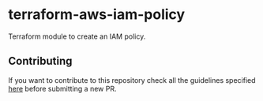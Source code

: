 # terraform-aws-iam-policy

Terraform module to create an IAM policy.

<!-- BEGINNING OF PRE-COMMIT-TERRAFORM DOCS HOOK -->

<!-- END OF PRE-COMMIT-TERRAFORM DOCS HOOK -->

## Contributing
If you want to contribute to this repository check all the guidelines specified [here](.github/CONTRIBUTING.md) before submitting a new PR.
